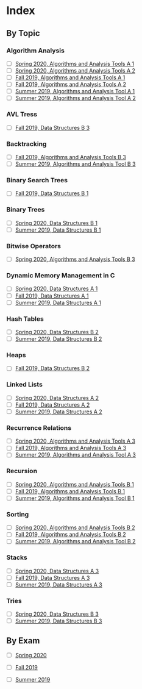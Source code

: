 # Index

## By Topic

### Algorithm Analysis

* [ ] [Spring 2020, Algorithms and Analysis Tools A 1](2020/spring-2020.md#a-1-algorithm-analysis)
* [ ] [Spring 2020, Algorithms and Analysis Tools A 2](2020/spring-2020.md#a-2-algorithm-analysis)
* [ ] [Fall 2019, Algorithms and Analysis Tools A 1](2019/fall-2019.md#a-1-algorithm-analysis)
* [ ] [Fall 2019, Algorithms and Analysis Tools A 2](2019/fall-2019.md#a-2-algorithm-analysis)
* [ ] [Summer 2019, Algorithms and Analysis Tool A 1](2019/summer-2019.md#a-1-algorithm-analysis)
* [ ] [Summer 2019, Algorithms and Analysis Tool A 2](2019/summer-2019.md#a-2-algorithm-analysis)

### AVL Tress

* [ ] [Fall 2019, Data Structures B 3](2019/fall-2019.md#b-3-avl-trees)

### Backtracking

* [ ] [Fall 2019, Algorithms and Analysis Tools B 3](2019/fall-2019.md#b-3-backtracking)
* [ ] [Summer 2019, Algorithms and Analysis Tool B 3](2019/summer-2019.md#b-3-backtracking)

### Binary Search Trees

* [ ] [Fall 2019, Data Structures B 1](2019/fall-2019.md#b-1-binary-search-trees)

### Binary Trees

* [ ] [Spring 2020, Data Structures B 1](2020/spring-2020.md#b-1-binary-trees)
* [ ] [Summer 2019, Data Structures B 1](2019/summer-2019.md#b-1-binary-trees)

### Bitwise Operators

* [ ] [Spring 2020, Algorithms and Analysis Tools B 3](2020/spring-2020.md#b-3-bitwise-operators)

### Dynamic Memory Management in C

* [ ] [Spring 2020, Data Structures A 1](2020/spring-2020.md#1a-dynamic-memory-management-in-c)
* [ ] [Fall 2019, Data Structures A 1](2019/fall-2019.md#a-1-dynamic-memory-management-in-c)
* [ ] [Summer 2019, Data Structures A 1](2019/summer-2019.md#a-1-dynamic-memory-management-in-c)

### Hash Tables

* [ ] [Spring 2020, Data Structures B 2](2020/spring-2020.md#b-2-hash-tables)
* [ ] [Summer 2019, Data Structures B 2](2019/summer-2019.md#b-2-hash-tables)

### Heaps

* [ ] [Fall 2019, Data Structures B 2](2019/fall-2019.md#b-2-heaps)

### Linked Lists

* [ ] [Spring 2020, Data Structures A 2](2020/spring-2020.md#a-2-linked-lists)
* [ ] [Fall 2019, Data Structures A 2](2019/fall-2019.md#a-2-linked-lists)
* [ ] [Summer 2019, Data Structures A 2](2019/summer-2019.md#a-2-linked-lists)

### Recurrence Relations

* [ ] [Spring 2020, Algorithms and Analysis Tools A 3](2020/spring-2020.md#a-3-recurrence-relations)
* [ ] [Fall 2019, Algorithms and Analysis Tools A 3](2019/fall-2019.md#a-3-recurrence-relations)
* [ ] [Summer 2019, Algorithms and Analysis Tool A 3](2019/summer-2019.md#a-3-recurrence-relations)

### Recursion

* [ ] [Spring 2020, Algorithms and Analysis Tools B 1](2020/spring-2020.md#b-1-recursive-coding)
* [ ] [Fall 2019, Algorithms and Analysis Tools B 1](2019/fall-2019.md#b-1-recursive-coding)
* [ ] [Summer 2019, Algorithms and Analysis Tool B 1](2019/summer-2019.md#b-1-recursive-coding)

### Sorting

* [ ] [Spring 2020, Algorithms and Analysis Tools B 2](2020/spring-2020.md#b-2-sorting)
* [ ] [Fall 2019, Algorithms and Analysis Tools B 2](2019/fall-2019.md#b-2-sorting)
* [ ] [Summer 2019, Algorithms and Analysis Tool B 2](2019/summer-2019.md#b-2-sorting)

### Stacks

* [ ] [Spring 2020, Data Structures A 3](2020/spring-2020.md#a-3-stacks)
* [ ] [Fall 2019, Data Structures A 3](2019/fall-2019.md#a-3-stacks)
* [ ] [Summer 2019, Data Structures A 3](2019/summer-2019.md#a-3-stacks)

### Tries

* [ ] [Spring 2020, Data Structures B 3](2020/spring-2020.md#b-3-tries)
* [ ] [Summer 2019, Data Structures B 3](2019/summer-2019.md#b-3-tries)

## By Exam

* [ ] [Spring 2020](2020/spring-2020.md)
* [ ] [Fall 2019](2019/fall-2019.md)
* [ ] [Summer 2019](2019/summer-2019.md)

